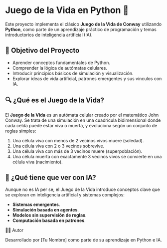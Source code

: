 # Juego de la Vida en Python 🧬

Este proyecto implementa el clásico **Juego de la Vida de Conway** utilizando **Python**, como parte de un aprendizaje práctico de programación y temas introductorios de inteligencia artificial (IA).

## 🎯 Objetivo del Proyecto

- Aprender conceptos fundamentales de Python.
- Comprender la lógica de autómatas celulares.
- Introducir principios básicos de simulación y visualización.
- Explorar ideas de vida artificial, patrones emergentes y sus vínculos con IA.

## 🔍 ¿Qué es el Juego de la Vida?

El **Juego de la Vida** es un autómata celular creado por el matemático John Conway. Se trata de una simulación en una cuadrícula bidimensional donde cada celda puede estar viva o muerta, y evoluciona según un conjunto de reglas simples:

1. Una célula viva con menos de 2 vecinos vivos muere (soledad).
2. Una célula viva con 2 o 3 vecinos sobrevive.
3. Una célula viva con más de 3 vecinos muere (superpoblación).
4. Una célula muerta con exactamente 3 vecinos vivos se convierte en una célula viva (nacimiento).

## 🧠 ¿Qué tiene que ver con IA?

Aunque no es IA per se, el Juego de la Vida introduce conceptos clave que se exploran en inteligencia artificial y sistemas complejos:

- **Sistemas emergentes**.
- **Simulación basada en agentes**.
- **Modelos sin supervisión de reglas**.
- **Computación basada en patrones**.

🧑‍💻 Autor

Desarrollado por [Tu Nombre] como parte de su aprendizaje en Python e IA.
